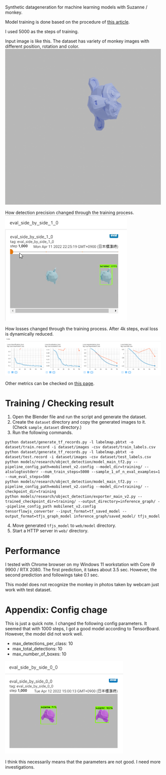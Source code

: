 Synthetic datageneration for machine learning models with Suzanne / monkey.

Model training is done based on the procedure of [this article](https://blog.tensorflow.org/2021/01/custom-object-detection-in-browser.html).


I used 5000 as the steps of training.

Input image is like this. The dataset has variety of monkey images with different position, rotation and color.
![dataset](./readme_assets/plain_dataset.png)

How detection precision changed through the training process.
![recognition](./readme_assets/plain_recognition.gif)

How losses changed through the training process. After 4k steps, eval loss is dynamically reduced.
![loss](./readme_assets/plain_loss.png)

Other metrics can be checked on [this page](https://tensorboard.dev/experiment/iQx5DYVERuG3MTaD2IdRdg/#scalars).


# Training / Checking result

1. Open the Blender file and run the script and generate the dataset.
2. Create the `dataset` directory and copy the generated images to it. (Check `sample_dataset` directory.)
3. Run the following commands.
```
python dataset/generate_tf_records.py -l labelmap.pbtxt -o dataset/train.record -i dataset/images -csv dataset/train_labels.csv
python dataset/generate_tf_records.py -l labelmap.pbtxt -o dataset/test.record -i dataset/images -csv dataset/test_labels.csv
python models/research/object_detection/model_main_tf2.py --pipeline_config_path=mobilenet_v2.config --model_dir=training/ --alsologtostderr --num_train_steps=5000 --sample_1_of_n_eval_examples=1 --num_eval_steps=500
python models/research/object_detection/model_main_tf2.py --pipeline_config_path=mobilenet_v2.config --model_dir=training/ --checkpoint_dir=training
python models/research/object_detection/exporter_main_v2.py --trained_checkpoint_dir=training/ --output_directory=inference_graph/ --pipeline_config_path mobilenet_v2.config
tensorflowjs_converter --input_format=tf_saved_model --output_format=tfjs_graph_model inference_graph/saved_model/ tfjs_model
```
4. Move generated `tfjs_model` to `web/model` directory.
5. Start a HTTP server in `web/` directory.

# Performance
I tested with Chrome browser on my Windows 11 workstation with Core i9 9900 / RTX 2080.
The first prediction, it takes about 3.5 sec. However, the second prediction and followings take 0.1 sec.

This model does not recognize the monkey in photos taken by webcam just work with test dataset.

# Appendix: Config chage
This is just a quick note. I changed the following config parameters. It seemed that with 1000 steps, I got a good model according to TensorBoard. However, the model did not work well.

- max_detections_per_class: 10
- max_total_detections: 10
- max_number_of_boxes: 10

![screenshot](./readme_assets/small_n_boxes.png)

I think this necessarily means that the parameters are not good. I need more investigations.
